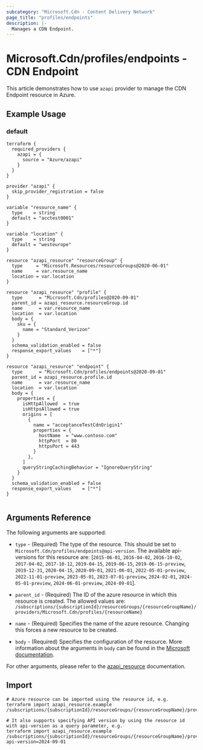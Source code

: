 ```yaml
---
subcategory: "Microsoft.Cdn - Content Delivery Network"
page_title: "profiles/endpoints"
description: |-
  Manages a CDN Endpoint.
---
```


# Microsoft.Cdn/profiles/endpoints - CDN Endpoint

This article demonstrates how to use `azapi` provider to manage the CDN Endpoint resource in Azure.

## Example Usage

### default

```hcl
terraform {
  required_providers {
    azapi = {
      source = "Azure/azapi"
    }
  }
}

provider "azapi" {
  skip_provider_registration = false
}

variable "resource_name" {
  type    = string
  default = "acctest0001"
}

variable "location" {
  type    = string
  default = "westeurope"
}

resource "azapi_resource" "resourceGroup" {
  type     = "Microsoft.Resources/resourceGroups@2020-06-01"
  name     = var.resource_name
  location = var.location
}

resource "azapi_resource" "profile" {
  type      = "Microsoft.Cdn/profiles@2020-09-01"
  parent_id = azapi_resource.resourceGroup.id
  name      = var.resource_name
  location  = var.location
  body = {
    sku = {
      name = "Standard_Verizon"
    }
  }
  schema_validation_enabled = false
  response_export_values    = ["*"]
}

resource "azapi_resource" "endpoint" {
  type      = "Microsoft.Cdn/profiles/endpoints@2020-09-01"
  parent_id = azapi_resource.profile.id
  name      = var.resource_name
  location  = var.location
  body = {
    properties = {
      isHttpAllowed  = true
      isHttpsAllowed = true
      origins = [
        {
          name = "acceptanceTestCdnOrigin1"
          properties = {
            hostName  = "www.contoso.com"
            httpPort  = 80
            httpsPort = 443
          }
        },
      ]
      queryStringCachingBehavior = "IgnoreQueryString"
    }
  }
  schema_validation_enabled = false
  response_export_values    = ["*"]
}


```



## Arguments Reference

The following arguments are supported:

* `type` - (Required) The type of the resource. This should be set to `Microsoft.Cdn/profiles/endpoints@api-version`. The available api-versions for this resource are: [`2015-06-01`, `2016-04-02`, `2016-10-02`, `2017-04-02`, `2017-10-12`, `2019-04-15`, `2019-06-15`, `2019-06-15-preview`, `2019-12-31`, `2020-04-15`, `2020-09-01`, `2021-06-01`, `2022-05-01-preview`, `2022-11-01-preview`, `2023-05-01`, `2023-07-01-preview`, `2024-02-01`, `2024-05-01-preview`, `2024-06-01-preview`, `2024-09-01`].

* `parent_id` - (Required) The ID of the azure resource in which this resource is created. The allowed values are:  
  `/subscriptions/{subscriptionId}/resourceGroups/{resourceGroupName}/providers/Microsoft.Cdn/profiles/{resourceName}`

* `name` - (Required) Specifies the name of the azure resource. Changing this forces a new resource to be created.

* `body` - (Required) Specifies the configuration of the resource. More information about the arguments in `body` can be found in the [Microsoft documentation](https://learn.microsoft.com/en-us/azure/templates/Microsoft.Cdn/profiles/endpoints?pivots=deployment-language-terraform).

For other arguments, please refer to the [azapi_resource](https://registry.terraform.io/providers/Azure/azapi/latest/docs/resources/resource) documentation.

## Import

 ```shell
 # Azure resource can be imported using the resource id, e.g.
 terraform import azapi_resource.example /subscriptions/{subscriptionId}/resourceGroups/{resourceGroupName}/providers/Microsoft.Cdn/profiles/{resourceName}/endpoints/{resourceName}
 
 # It also supports specifying API version by using the resource id with api-version as a query parameter, e.g.
 terraform import azapi_resource.example /subscriptions/{subscriptionId}/resourceGroups/{resourceGroupName}/providers/Microsoft.Cdn/profiles/{resourceName}/endpoints/{resourceName}?api-version=2024-09-01
 ```
